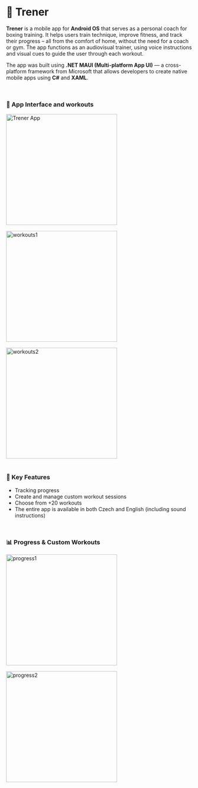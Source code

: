 # 🥊 Trener

**Trener** is a mobile app for **Android OS** that serves as a personal coach for boxing training. It helps users train technique, improve fitness, and track their progress – all from the comfort of home, without the need for a coach or gym. The app functions as an audiovisual trainer, using voice instructions and visual cues to guide the user through each workout.


The app was built using **.NET MAUI (Multi-platform App UI)** — a cross-platform framework from Microsoft that allows developers to create native mobile apps using **C#** and **XAML**.


<br>

### 📱 App Interface and workouts

<div style="display: flex; gap: 16px; flex-wrap: wrap;">
  <img src="https://github.com/user-attachments/assets/ed66a723-268c-4ba7-96f0-7c05782e7ee6" alt="Trener App" width="300"/>
  <img src="https://github.com/user-attachments/assets/f75e774b-9087-40d9-b5e5-eaf81a7b0c85" alt="workouts1" width="300"/>
  <img src="https://github.com/user-attachments/assets/e6c976c9-b640-4281-98a1-0b8ba1baeb4b" alt="workouts2" width="300"/>
</div>

<br>

### 🧠 Key Features

* Tracking progress
* Create and manage custom workout sessions
* Choose from +20 workouts
* The entire app is available in both Czech and English (including sound instructions)

<br>

### 📊 Progress & Custom Workouts

<div style="display: flex; gap: 16px; flex-wrap: wrap;">
  <img src="https://github.com/user-attachments/assets/844414f6-abac-443d-88e5-f1fae4c255a3" alt="progress1" width="300"/>
  <img src="https://github.com/user-attachments/assets/c6b92c03-e03c-4240-b043-b0f6c723bd8d" alt="progress2" width="300"/>
</div>
